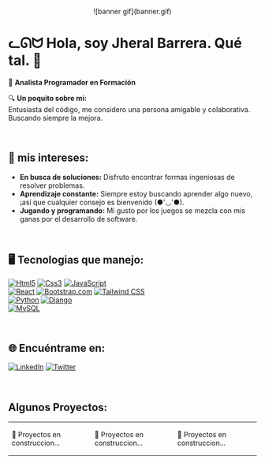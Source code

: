 <p align="center">
<!--   <img src="https://github.com/jheral-/jheral-andres/main/banner-gatos-md.gif?raw=true" width="100%" height="350"> -->
  ![banner gif](banner.gif)
</p>

# ᓚᘏᗢ Hola, soy Jheral Barrera. Qué tal. 👋

🚀 **Analista Programador en Formación**

🔍 **Un poquito sobre mi:**
<br>
Entusiasta del código, me considero una persona amigable y colaborativa. Buscando siempre la mejora.

<br>

## 🌿 mis intereses:
- **En busca de soluciones:** Disfruto encontrar formas ingeniosas de resolver problemas.
- **Aprendizaje constante:** Siempre estoy buscando aprender algo nuevo, ¡así que cualquier consejo es bienvenido (●'◡'●).
- **Jugando y programando:** Mi gusto por los juegos se mezcla con mis ganas por el desarrollo de software.

<br>

## 🖥️ Tecnologias que manejo:

[![Html5](https://img.shields.io/badge/HTML5-E34F26?style=for-the-badge&logo=html5&logoColor=white)]()
[![Css3](https://img.shields.io/badge/CSS3-1572B6?style=for-the-badge&logo=css3&logoColor=white)]()
[![JavaScript](https://img.shields.io/badge/JavaScript-F7DF1E?style=for-the-badge&logo=javascript&logoColor=black)]()
<br>
[![React](https://img.shields.io/badge/React-20232A?style=for-the-badge&logo=react&logoColor=61DAFB)](React-url)
[![Bootstrap.com](https://img.shields.io/badge/Bootstrap-563D7C?style=for-the-badge&logo=bootstrap&logoColor=white)](Bootstrap-url)
[![Tailwind CSS](https://img.shields.io/badge/Tailwind_CSS-38B2AC?style=for-the-badge&logo=tailwind-css&logoColor=white)](Tailwind-url)
<br>
[![Python](https://img.shields.io/badge/Python-3776AB?style=for-the-badge&logo=python&logoColor=white)]()
[![Django](https://img.shields.io/badge/Django-092E20?style=for-the-badge&logo=django&logoColor=white)]()
<br>
[![MySQL](https://img.shields.io/badge/MySQL-00000F?style=for-the-badge&logo=mysql&logoColor=white)]()

<br>

## 🌐 Encuéntrame en:
[![LinkedIn](https://img.shields.io/badge/LinkedIn-%231DA1F2.svg?style=for-the-badge&logo=linkedin&logoColor=white)](https://www.linkedin.com/in/jheral-barrera-62845a284/)
[![Twitter](https://img.shields.io/badge/Twitter-%231DA1F2.svg?style=for-the-badge&logo=twitter&logoColor=white)](https://twitter.com/JheralBarrera)

<br>

## Algunos Proyectos:

<table style="width:100%">
<tr>
<td>
<p> 👀 Proyectos en construccion... </p>
</td>
<td>
<p> 👀 Proyectos en construccion... </p>
</td>
<td>
<p> 👀 Proyectos en construccion... </p>
</td>
</tr>
